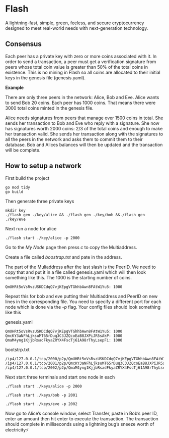 # Flash
A lightning-fast, simple, green, feeless, and secure cryptocurrency designed to meet real-world needs with next-generation technology.

## Consensus 
Each peer has a private key with zero or more coins associated with it. In order to send a transaction, a peer must get a verification signature from peers whose total coin value is greater than 50% of the total coins in existence. This is no mining in Flash so all coins are allocated to their initial keys in the genesis file (genesis.yaml).

**Example**

There are only three peers in the network: Alice, Bob and Eve. Alice wants to send Bob 20 coins. Each peer has 1000 coins. That means there were 3000 total coins minted in the genesis file. 

Alice needs signatures from peers that manage over 1500 coins in total. She sends her transaction to Bob and Eve who reply with a signature. She now has signatures worth 2000 coins: 2/3 of the total coins and enough to make her transaction valid. She sends her transaction along with the signatures to all the peers in the network and asks them to commit them to their database. Bob and Alices balances will then be updated and the transaction will be complete. 

## How to setup a network
First build the project
```
go mod tidy
go build
```

Then generate three private keys

```
mkdir key
./flash gen ./key/alice && ./flash gen ./key/bob &&./flash gen ./key/eve
```

Next run a node for alice

```
./flash start ./key/alice -p 2000
```

Go to the *My Node* page then press *c* to copy the Multiaddress.

Create a file called *boostrap.txt* and pate in the address.

The part of the Muliaddress after the last slash is the PeerID. We need to copy that and put it in a file called genesis.yaml which will then look something like this. The 1000 is the starting number of coins.
```
QmUHRt5oVsRvzUSKDCdqQ7vjKEpgVTGhhbAwn8FAtW1Yu5: 1000
```
Repeat this for bob and eve putting their Multiaddress and PeerID on new lines in the corresponding file. You need to specify a different port for each node which is done via the *-p* flag. Your config files should look something like this

genesis.yaml
```
QmUHRt5oVsRvzUSKDCdqQ7vjKEpgVTGhhbAwn8FAtW1Yu5: 1000
QmcKY3aNFhLjksuMT65rDuq3C3JZQcoEaB8JXPiJR5sAkP: 1000
QmaM4yng1KjjbRsadFkyaZRYX4FscTj61A98rThyLsepFi: 1000
```

bootstrp.txt
```
/ip4/127.0.0.1/tcp/2000/p2p/QmUHRt5oVsRvzUSKDCdqQ7vjKEpgVTGhhbAwn8FAtW1Yu5
/ip4/127.0.0.1/tcp/2001/p2p/QmcKY3aNFhLjksuMT65rDuq3C3JZQcoEaB8JXPiJR5sAkP
/ip4/127.0.0.1/tcp/2002/p2p/QmaM4yng1KjjbRsadFkyaZRYX4FscTj61A98rThyLsepFi
```

Next start three terminals and start one node in each
```
./flash start ./keys/alice -p 2000
```
```
./flash start ./keys/bob -p 2001
```
```
./flash start ./keys/eve -p 2002
```
Now go to Alice’s console window, select Transfer, paste in Bob’s peer ID, enter an amount then hit enter to execute the transaction. The transaction should complete in milliseconds using a lightning bug’s sneeze worth of electricity⚡
